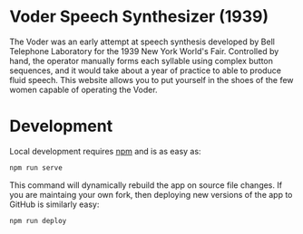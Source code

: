 # Voder Speech Synthesizer (1939)

The Voder was an early attempt at speech synthesis developed by Bell Telephone
Laboratory for the 1939 New York World's Fair. Controlled by hand, the operator
manually forms each syllable using complex button sequences, and it would take
about a year of practice to able to produce fluid speech. This website allows
you to put yourself in the shoes of the few women capable of operating the
Voder.

# Development

Local development requires [npm][npm] and is as easy as:

```sh
npm run serve
```

This command will dynamically rebuild the app on source file changes. If you
are maintaing your own fork, then deploying new versions of the app to GitHub
is similarly easy:

```sh
npm run deploy
```

[npm]: https://www.npmjs.com/
